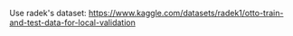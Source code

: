 Use radek's dataset: https://www.kaggle.com/datasets/radek1/otto-train-and-test-data-for-local-validation